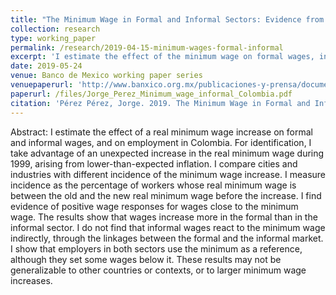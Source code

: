 ```yaml
---
title: "The Minimum Wage in Formal and Informal Sectors: Evidence from an Inflation Shock in Colombia (Submitted)"
collection: research
type: working_paper
permalink: /research/2019-04-15-minimum-wages-formal-informal
excerpt: 'I estimate the effect of the minimum wage on formal wages, informal wages, and employment in Colombia. I exploit an unexpected increase in the real minimum wage during the 1999 Colombian economic crisis to estimate short- term effects of the minimum wage along the distribution of wages in both sectors. I find evidence of wage responses, with a stronger incidence in the formal sector. '
date: 2019-05-24
venue: Banco de Mexico working paper series
venuepaperurl: 'http://www.banxico.org.mx/publicaciones-y-prensa/documentos-de-investigacion-del-banco-de-mexico/%7B344E41EF-5105-C5FF-74D6-8FA5D7D089AC%7D.pdf'
paperurl: /files/Jorge_Perez_Minimum_wage_informal_Colombia.pdf
citation: 'Pérez Pérez, Jorge. 2019. The Minimum Wage in Formal and Informal Sectors: Evidence from an Inflation Shock in Colombia. Banco de México Research Papers 2019-13. Banco de Mexico.'
---
```

Abstract: I estimate the effect of a real minimum wage increase on formal and informal wages, and on employment in Colombia. For identification, I take advantage of an unexpected increase in the real minimum wage during 1999, arising from lower-than-expected inflation. I compare cities and industries with different incidence of the minimum wage increase. I measure incidence as the percentage of workers whose real minimum wage is between the old and the new real minimum wage before the increase. I find evidence of positive wage responses for wages close to the minimum wage. The results show that wages increase more in the formal than in the informal sector. I do not find that informal wages react to the minimum wage indirectly, through the linkages between the formal and the informal market. I show that employers in both sectors use the minimum as a reference, although they set some wages below it. These results may not be generalizable to other countries or contexts, or to larger minimum wage increases.

